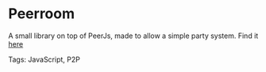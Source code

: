# Peerroom

A small library on top of PeerJs,
made to allow a simple party system.
Find it [here](https://github.com/hhhhhhhhhn/peerroom)

Tags: JavaScript, P2P